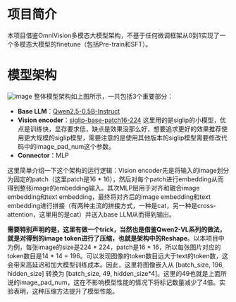 # 项目简介
本项目借鉴OmniVision多模态大模型架构，不基于任何微调框架从0到1实现了一个多模态大模型的finetune（包括Pre-train和SFT）。

# 模型架构
![image](https://github.com/user-attachments/assets/2d9e0ca3-1049-4cf2-8e6d-51bd44488041)
整体模型架构如上图所示，一共包括3个重要部分：
* **Base LLM**：[Qwen2.5-0.5B-Instruct](https://huggingface.co/Qwen/Qwen2.5-0.5B-Instruct/tree/main)
* **Vision encoder**：[siglip-base-patch16-224](https://huggingface.co/google/siglip-base-patch16-224/tree/main) 这里用的是siglip的小模型，优点是训练快，显存要求低，缺点是效果没那么好，想要追求更好的效果推荐使用更大规模的siglip模型，需要注意的是使用其他版本的siglip模型需要修改代码中的image_pad_num这个参数。
* **Connector**：MLP

这里简单介绍一下这个架构的运行逻辑：Vision encoder先是将输入的image划分为固定的patch（这里patch是16 * 16），然后对每个patch进行embedding从而得到整张image的embedding输入。其次MLP层用于对齐和融合image embedding和text embedding，最终将对齐后的image embedding和text embedding进行拼接（有两种主流的拼接方式，一种是cat，另一种是cross-attention，这里用的是cat）并送入base LLM从而得到输出。

**需要特别声明的是，这里有做一个trick，当然也是借鉴Qwen2-VL系列的做法，就是对得到的image token进行了压缩，也就是架构中的Reshape**。以本项目中为例，每张image的size是224 * 224，patch是16 * 16，所以每张图片对应的token数目是14 * 14 = 196。可以发现图像的token数目远大于text的token数，这会带来高延迟和加大模型训练成本。因此，这里将图像嵌入从 [batch_size, 196, hidden_​​size] 转换为 [batch_size, 49, hidden_​​size*4]。这里的49也就是上面所说的image_pad_num，这在不影响模型性能的情况下将标记数量减少了4倍。实验表明，这种压缩方法提升了模型性能。
